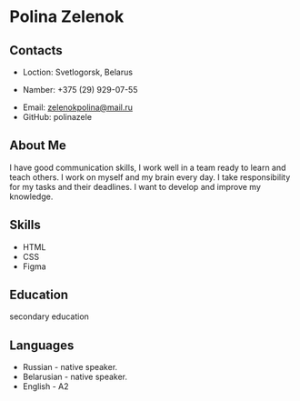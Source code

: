 # Polina Zelenok
## Contacts
* Loction: Svetlogorsk, Belarus
- Namber: +375 (29) 929-07-55
+ Email: zelenokpolina@mail.ru
+ GitHub: polinazele
## About Me

I have good communication skills, I work well in a team ready to learn and teach others. I work on myself and my brain every day.
I take responsibility for my tasks and their deadlines. I want to develop and improve my knowledge.
## Skills
* HTML
* CSS
* Figma
## Education
secondary education
## Languages
* Russian - native speaker.
* Belarusian - native speaker.
* English - A2
